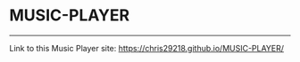 # MUSIC-PLAYER
--------------

Link to this Music Player site: https://chris29218.github.io/MUSIC-PLAYER/
